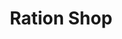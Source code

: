---
title: "Ration Shop"
url: /konungallur/ration-shop-near-govt-scheduled-cast-development-department-iti/
shop: Lebensmittel
---